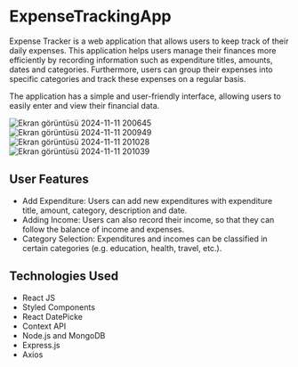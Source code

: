 # ExpenseTrackingApp
Expense Tracker is a web application that allows users to keep track of their daily expenses. This application helps users manage their finances more efficiently by recording information such as expenditure titles, amounts, dates and categories. Furthermore, users can group their expenses into specific categories and track these expenses on a regular basis.

The application has a simple and user-friendly interface, allowing users to easily enter and view their financial data.

![Ekran görüntüsü 2024-11-11 200645](https://github.com/user-attachments/assets/2bec5daf-1c99-4f5d-80dd-652b60364f1f)
![Ekran görüntüsü 2024-11-11 200949](https://github.com/user-attachments/assets/b7ba5cba-2c4f-4884-98e4-8b9355058b53)
![Ekran görüntüsü 2024-11-11 201028](https://github.com/user-attachments/assets/648a84a8-8ffa-4ae7-8d99-4969e17b64c5)
![Ekran görüntüsü 2024-11-11 201039](https://github.com/user-attachments/assets/7bbd5ac7-fa3f-4c68-8b43-1e757675a223)

## User Features
- Add Expenditure: Users can add new expenditures with expenditure title, amount, category, description and date.
- Adding Income: Users can also record their income, so that they can follow the balance of income and expenses.
- Category Selection: Expenditures and incomes can be classified in certain categories (e.g. education, health, travel, etc.).

## Technologies Used
- React JS
- Styled Components
- React DatePicke
- Context API
- Node.js and MongoDB
- Express.js
- Axios
